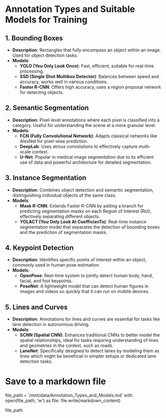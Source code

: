 # Annotation Types and Suitable Models for Training

## 1. Bounding Boxes
- **Description**: Rectangles that fully encompass an object within an image. Used for object detection tasks.
- **Models**:
  - **YOLO (You Only Look Once)**: Fast, efficient, suitable for real-time processing.
  - **SSD (Single Shot Multibox Detector)**: Balances between speed and accuracy, works well in various conditions.
  - **Faster R-CNN**: Offers high accuracy, uses a region proposal network for detecting objects.

## 2. Semantic Segmentation
- **Description**: Pixel-level annotations where each pixel is classified into a category. Useful for understanding the scene at a more granular level.
- **Models**:
  - **FCN (Fully Convolutional Network)**: Adapts classical networks like AlexNet for pixel-wise prediction.
  - **DeepLab**: Uses atrous convolutions to effectively capture multi-scale context.
  - **U-Net**: Popular in medical image segmentation due to its efficient use of data and powerful architecture for detailed segmentation.

## 3. Instance Segmentation
- **Description**: Combines object detection and semantic segmentation, distinguishing individual objects of the same class.
- **Models**:
  - **Mask R-CNN**: Extends Faster R-CNN by adding a branch for predicting segmentation masks on each Region of Interest (RoI), effectively separating different objects.
  - **YOLACT (You Only Look At CoefficienTs)**: Real-time instance segmentation model that separates the detection of bounding boxes and the prediction of segmentation masks.

## 4. Keypoint Detection
- **Description**: Identifies specific points of interest within an object, commonly used in human pose estimation.
- **Models**:
  - **OpenPose**: Real-time system to jointly detect human body, hand, facial, and foot keypoints.
  - **PoseNet**: A lightweight model that can detect human figures in images and videos so quickly that it can run on mobile devices.

## 5. Lines and Curves
- **Description**: Annotations for lines and curves are essential for tasks like lane detection in autonomous driving.
- **Models**:
  - **SCNN (Spatial CNN)**: Enhances traditional CNNs to better model the spatial relationships, ideal for tasks requiring understanding of lines and geometries in the context, such as roads.
  - **LaneNet**: Specifically designed to detect lanes by modeling them as lines which might be beneficial in simpler setups or dedicated lane detection tasks.


# Save to a markdown file
file_path = '/mnt/data/Annotation_Types_and_Models.md'
with open(file_path, 'w') as file:
    file.write(markdown_content)

file_path

